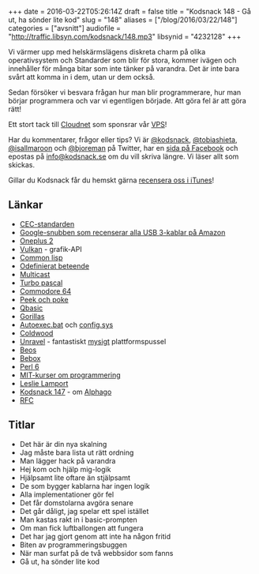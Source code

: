 +++
date = 2016-03-22T05:26:14Z
draft = false
title = "Kodsnack 148 - Gå ut, ha sönder lite kod"
slug = "148"
aliases = ["/blog/2016/03/22/148"]
categories = ["avsnitt"]
audiofile = "http://traffic.libsyn.com/kodsnack/148.mp3"
libsynid = "4232128"
+++

Vi värmer upp med helskärmslägens diskreta charm på olika operativsystem och Standarder som blir för stora, kommer ivägen och innehåller för många bitar som inte tänker på varandra. Det är inte bara svårt att komma in i dem, utan ur dem också.

Sedan försöker vi besvara frågan hur man blir programmerare, hur man börjar programmera och var vi egentligen började. Att göra fel är att göra rätt!

Ett stort tack till [Cloudnet](http://www.cloudnet.se) som sponsrar vår [VPS](http://en.wikipedia.org/wiki/Virtual_private_server)!

Har du kommentarer, frågor eller tips? Vi är [@kodsnack](https://www.twitter.com/kodsnack), [@tobiashieta](https://www.twitter.com/tobiashieta), [@isallmaroon](https://www.twitter.com/isallmaroon) och [@bjoreman](https://www.twitter.com/bjoreman) på Twitter, har en [sida på Facebook](https://www.facebook.com/kodsnack) och epostas på [info@kodsnack.se](mailto:info@kodsnack.se) om du vill skriva längre. Vi läser allt som skickas.

Gillar du Kodsnack får du hemskt gärna [recensera oss i iTunes](http://itunes.apple.com/se/podcast/kodsnack/id561631498?l=en)!

## Länkar ##
* [CEC-standarden](https://en.wikipedia.org/wiki/HDMI#CEC)
* [Google-snubben som recenserar alla USB 3-kablar på Amazon](http://arstechnica.com/gadgets/2015/11/google-engineer-leaves-scathing-reviews-of-dodgy-usb-type-c-cables-on-amazon/)
* [Oneplus 2](https://oneplus.net/se/2)
* [Vulkan](https://en.wikipedia.org/wiki/Vulkan_%28API%29) - grafik-API
* [Common lisp](https://en.wikipedia.org/wiki/Common_Lisp)
* [Odefinierat beteende](https://en.wikipedia.org/wiki/Undefined_behavior)
* [Multicast](https://en.wikipedia.org/wiki/Multicast)
* [Turbo pascal](https://en.wikipedia.org/wiki/Turbo_Pascal)
* [Commodore 64](https://en.wikipedia.org/wiki/Commodore_64)
* [Peek och poke](https://en.wikipedia.org/wiki/PEEK_and_POKE)
* [Qbasic](https://en.wikipedia.org/wiki/QBasic)
* [Gorillas](https://en.wikipedia.org/wiki/Gorillas_%28video_game%29)
* [Autoexec.bat](https://en.wikipedia.org/wiki/AUTOEXEC.BAT) och [config.sys](https://en.wikipedia.org/wiki/CONFIG.SYS)
* [Coldwood](http://www.coldwood.com/)
* [Unravel](http://www.unravelgame.com/) - fantastiskt [mysigt](http://bjoreman.com/thoughts/unraveling.html) plattformspussel
* [Beos](https://en.wikipedia.org/wiki/BeOS)
* [Bebox](https://en.wikipedia.org/wiki/BeBox)
* [Perl 6](https://en.wikipedia.org/wiki/Perl_6)
* [MIT-kurser om programmering](http://ocw.mit.edu/courses/intro-programming/)
* [Leslie Lamport](https://en.wikipedia.org/wiki/Leslie_Lamport)
* [Kodsnack 147](http://kodsnack.se/147/) - om [Alphago](https://deepmind.com/alpha-go.html)
* [RFC](https://www.ietf.org/rfc.html)

## Titlar ##
* Det här är din nya skalning
* Jag måste bara lista ut rätt ordning
* Man lägger hack på varandra
* Hej kom och hjälp mig-logik
* Hjälpsamt lite oftare än stjälpsamt
* De som bygger kablarna har ingen logik
* Alla implementationer gör fel
* Det får domstolarna avgöra senare
* Det går dåligt, jag spelar ett spel istället
* Man kastas rakt in i basic-prompten
* Om man fick luftballongen att fungera
* Det har jag gjort genom att inte ha någon fritid
* Biten av programmeringsbuggen
* När man surfat på de två webbsidor som fanns
* Gå ut, ha sönder lite kod